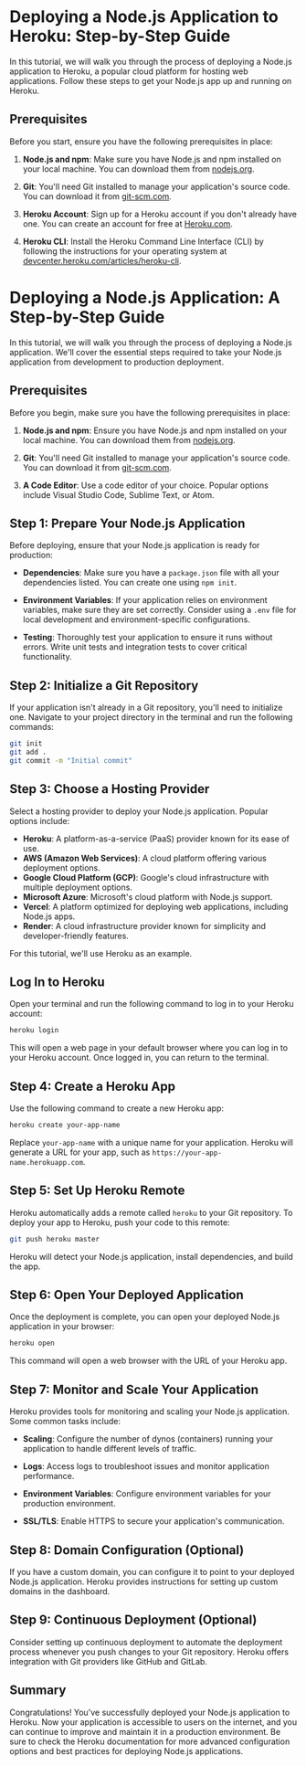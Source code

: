 # Deploying a Node.js Application to Heroku: Step-by-Step Guide

In this tutorial, we will walk you through the process of deploying a Node.js application to Heroku, a popular cloud platform for hosting web applications. Follow these steps to get your Node.js app up and running on Heroku.

## Prerequisites

Before you start, ensure you have the following prerequisites in place:

1. **Node.js and npm**: Make sure you have Node.js and npm installed on your local machine. You can download them from [nodejs.org](https://nodejs.org/).

2. **Git**: You'll need Git installed to manage your application's source code. You can download it from [git-scm.com](https://git-scm.com/).

3. **Heroku Account**: Sign up for a Heroku account if you don't already have one. You can create an account for free at [Heroku.com](https://www.heroku.com/).

4. **Heroku CLI**: Install the Heroku Command Line Interface (CLI) by following the instructions for your operating system at [devcenter.heroku.com/articles/heroku-cli](https://devcenter.heroku.com/articles/heroku-cli).

# Deploying a Node.js Application: A Step-by-Step Guide

In this tutorial, we will walk you through the process of deploying a Node.js application. We'll cover the essential steps required to take your Node.js application from development to production deployment. 

## Prerequisites

Before you begin, make sure you have the following prerequisites in place:

1. **Node.js and npm**: Ensure you have Node.js and npm installed on your local machine. You can download them from [nodejs.org](https://nodejs.org/).

2. **Git**: You'll need Git installed to manage your application's source code. You can download it from [git-scm.com](https://git-scm.com/).

3. **A Code Editor**: Use a code editor of your choice. Popular options include Visual Studio Code, Sublime Text, or Atom.

## Step 1: Prepare Your Node.js Application

Before deploying, ensure that your Node.js application is ready for production:

- **Dependencies**: Make sure you have a `package.json` file with all your dependencies listed. You can create one using `npm init`.

- **Environment Variables**: If your application relies on environment variables, make sure they are set correctly. Consider using a `.env` file for local development and environment-specific configurations.

- **Testing**: Thoroughly test your application to ensure it runs without errors. Write unit tests and integration tests to cover critical functionality.

## Step 2: Initialize a Git Repository

If your application isn't already in a Git repository, you'll need to initialize one. Navigate to your project directory in the terminal and run the following commands:

```bash
git init
git add .
git commit -m "Initial commit"
```

## Step 3: Choose a Hosting Provider

Select a hosting provider to deploy your Node.js application. Popular options include:

- **Heroku**: A platform-as-a-service (PaaS) provider known for its ease of use.
- **AWS (Amazon Web Services)**: A cloud platform offering various deployment options.
- **Google Cloud Platform (GCP)**: Google's cloud infrastructure with multiple deployment options.
- **Microsoft Azure**: Microsoft's cloud platform with Node.js support.
- **Vercel**: A platform optimized for deploying web applications, including Node.js apps.
- **Render**: A cloud infrastructure provider known for simplicity and developer-friendly features.

For this tutorial, we'll use Heroku as an example. 

## Log In to Heroku

Open your terminal and run the following command to log in to your Heroku account:

```bash
heroku login
```

This will open a web page in your default browser where you can log in to your Heroku account. Once logged in, you can return to the terminal.

## Step 4: Create a Heroku App

Use the following command to create a new Heroku app:

```bash
heroku create your-app-name
```

Replace `your-app-name` with a unique name for your application. Heroku will generate a URL for your app, such as `https://your-app-name.herokuapp.com`.

## Step 5: Set Up Heroku Remote

Heroku automatically adds a remote called `heroku` to your Git repository. To deploy your app to Heroku, push your code to this remote:

```bash
git push heroku master
```

Heroku will detect your Node.js application, install dependencies, and build the app.

## Step 6: Open Your Deployed Application

Once the deployment is complete, you can open your deployed Node.js application in your browser:

```bash
heroku open
```

This command will open a web browser with the URL of your Heroku app.

## Step 7: Monitor and Scale Your Application

Heroku provides tools for monitoring and scaling your Node.js application. Some common tasks include:

- **Scaling**: Configure the number of dynos (containers) running your application to handle different levels of traffic.

- **Logs**: Access logs to troubleshoot issues and monitor application performance.

- **Environment Variables**: Configure environment variables for your production environment.

- **SSL/TLS**: Enable HTTPS to secure your application's communication.

## Step 8: Domain Configuration (Optional)

If you have a custom domain, you can configure it to point to your deployed Node.js application. Heroku provides instructions for setting up custom domains in the dashboard.

## Step 9: Continuous Deployment (Optional)

Consider setting up continuous deployment to automate the deployment process whenever you push changes to your Git repository. Heroku offers integration with Git providers like GitHub and GitLab.

## Summary

Congratulations! You've successfully deployed your Node.js application to Heroku. Now your application is accessible to users on the internet, and you can continue to improve and maintain it in a production environment. Be sure to check the Heroku documentation for more advanced configuration options and best practices for deploying Node.js applications.